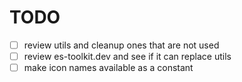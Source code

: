 # TODO

- [ ] review utils and cleanup ones that are not used
- [ ] review es-toolkit.dev and see if it can replace utils
- [ ] make icon names available as a constant
